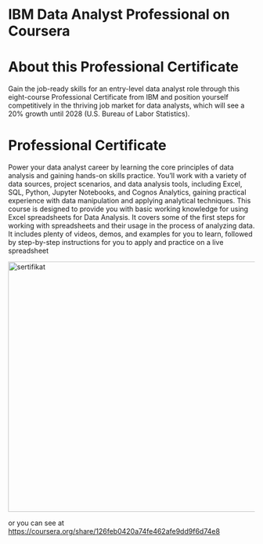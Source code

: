# IBM Data Analyst Professional on Coursera
# About this Professional Certificate
Gain the job-ready skills for an entry-level data analyst role through this eight-course Professional Certificate from IBM and position yourself competitively in the thriving job market for data analysts, which will see a 20% growth until 2028 (U.S. Bureau of Labor Statistics).

# Professional Certificate


Power your data analyst career by learning the core principles of data analysis and gaining hands-on skills practice. You’ll work with a variety of data sources, project scenarios, and data analysis tools, including Excel, SQL, Python, Jupyter Notebooks, and Cognos Analytics, gaining practical experience with data manipulation and applying analytical techniques.
This course is designed to provide you with basic working knowledge for using Excel spreadsheets for Data Analysis. It covers some of the first steps for working with spreadsheets and their usage in the process of analyzing data. It includes plenty of videos, demos, and examples for you to learn, followed by step-by-step instructions for you to apply and practice on a live spreadsheet

<img width="510" alt="sertifikat" src="https://user-images.githubusercontent.com/82905492/146243649-8ef65677-bd5f-4271-9288-f4e7924d020c.png">

or you can see at https://coursera.org/share/126feb0420a74fe462afe9dd9f6d74e8
